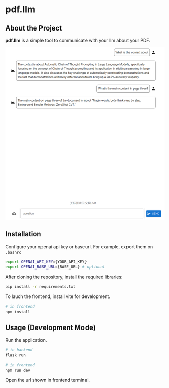 # pdf.llm

## About the Project

**pdf.llm** is a simple tool to communicate with your llm about your PDF.

![example](./examples/image.png)

## Installation

Configure your openai api key or baseurl. For example, export them on `.bashrc`

```sh
export OPENAI_API_KEY={YOUR_API_KEY}
export OPENAI_BASE_URL={BASE_URL} # optional
```

After cloning the repository, install the required libraries:

```sh
pip install -r requirements.txt
```

To lauch the frontend, install vite for development.

```sh
# in frontend
npm install
```

## Usage (Development Mode)

Run the application.

```sh
# in backend
flask run
```

```sh
# in frontend
npm run dev
```

Open the url shown in frontend terminal.
